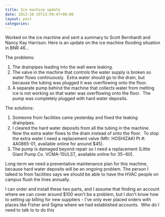 ```yaml
---
title: Ice machine update
date: 2013-10-25T23:59:47+00:00
layout: post
categories:
---
```

Worked on the ice machine and sent a summary to Scott Bernhardt and Nancy Kay Harrison. Here is an update on the ice machine flooding situation in BNR 46...

The problems:

  1. The drainpipes leading into the wall were leaking.
  2. The valve in the machine that controls the water supply is broken so water flows continuously.  Extra water should go to the drain, but because the tubing was plugged it was overflowing onto the floor.
  3. A separate pump behind the machine that collects water from melting ice is not working so that water was overflowing onto the floor.  The pump was completely plugged with hard water deposits.

The solutions:

  1. Someone from facilities came yesterday and fixed the leaking drainpipes.
  2. I cleared the hard water deposits from all the tubing in the machine.  Now the extra water flows to the drain instead of onto the floor.  To stop the extra water I need a replacement valve (Mfr: HOSHIZAKI Pt #: 4A0865-01, available online for around $45).
  3. The pump is damaged beyond repair so I need a replacement (Little Giant Pump Co. VCMA-15ULST, available online for $35-$60).

Long-term we need a preventative maintenance plan for this machine, because hard water deposits will be an ongoing problem. The person I talked to from facilities says we should be able to have the HVAC people on campus flush the lines annually.

I can order and install these two parts, and I assume that finding an account where we can cover around $100 won't be a problem, but I don't know how to setting up billing for new suppliers - I've only ever placed orders with places like Fisher and Sigma where we had established accounts.  Who do I need to talk to to do this
